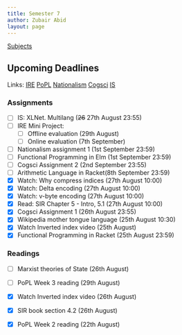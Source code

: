 ```yaml
---
title: Semester 7
author: Zubair Abid
layout: page 
---
```


[Subjects](subjects/index)

## Upcoming Deadlines

Links: 
[IRE](./subjects/IRE/index#upcoming-deadlines)
[PoPL](./subjects/PoPL/index#upcoming-deadlines)
[Nationalism](./subjects/nationalism/index#upcoming-deadlines)
[Cogsci](./subjects/cogsci/index#upcoming-deadlines)
[IS](./subjects/IS/index#upcoming-deadlines)

### Assignments

- [ ] IS: XLNet. Multilang (~~26~~ 27th August 23:55)
- [ ] IRE Mini Project:
    - [ ] Offline evaluation (29th August)
    - [ ] Online evaluation (7th September)
- [ ] Nationalism assignment 1 (1st September 23:59)
- [ ] Functional Programming in Elm (1st September 23:59)
- [ ] Cogsci Assignment 2 (2nd September 23:55)
- [ ] Arithmetic Language in Racket(8th September 23:59)
- [X] Watch: Why compress indices (27th August 10:00)
- [X] Watch: Delta encoding (27th August 10:00)
- [X] Watch: v-byte encoding (27th August 10:00)
- [X] Read: SIR Chapter 5 - Intro, 5.1 (27th August 10:00)
- [X] Cogsci Assignment 1 (26th August 23:55)
- [X] Wikipedia mother tongue language (25th August 10:30)
- [X] Watch Inverted index video (25th August)
- [X] Functional Programming in Racket (25th August 23:59)

### Readings

- [ ] Marxist theories of State (26th August)
- [ ] PoPL Week 3 reading (29th August)
- [X] Watch Inverted index video (26th August)
- [X] SIR book section 4.2 (26th August)
- [X] PoPL Week 2 reading (22th August)



